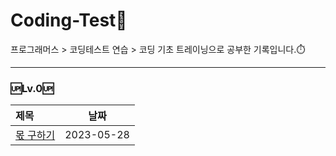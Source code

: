 # __Coding-Test💯__<br/>
프로그래머스 > 코딩테스트 연습 > 코딩 기초 트레이닝으로 공부한 기록입니다.⏱️

------
### 🆙Lv.0🆙
| 제목 | 날짜 |
|:----------|:----------:|
|[몫 구하기](https://school.programmers.co.kr/learn/courses/30/lessons/120805)|2023-05-28|

